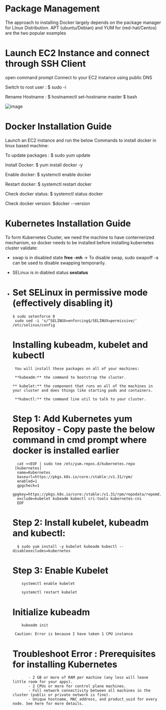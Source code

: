 # Package Management

The approach to installing Docker largely depends on the package manager for LInux Distribution. APT (ubuntu/Debian) and YUM for (red-hat/Centos) are the two popular examples

# Launch EC2 Instance and connect through SSH Client
open command prompt
Connect to your EC2 instance using public DNS

Switch to root user : 		$ sudo -i

Rename Hostname :         $ hostnamectl set-hostname master
                          $ bash

                        
![image](https://github.com/user-attachments/assets/05101107-798b-4608-ac18-92e344f81cc7)


# Docker Installation Guide

Launch an EC2 instance and run the below Commands to install docker in linux based machine:

To update packages :		$ sudo yum update 

Install Docker: 		$ yum install docker -y

Enable docker:		$ systemctl enable docker

Restart docker:		$ systemctl restart docker

Check docker status: 		$ systemctl status docker

Check docker version:	$docker --version

# Kubernetes Installation Guide

To form Kubernetes Cluster, we need the machine to have conternerized mechanism, so docker needs to be installed before installing kubernetes cluster
validate:
- swap is in disabled state **free -mh**    -> To disable swap, sudo swapoff -a can be used to disable swapping temporarily.
- SELinux is in diabled status **sestatus**
- 
     # Set SELinux in permissive mode (effectively disabling it)
      $ sudo setenforce 0
       sudo sed -i 's/^SELINUX=enforcing$/SELINUX=permissive/' /etc/selinux/config

     # Installing kubeadm, kubelet and kubectl
       You will install these packages on all of your machines:

       **kubeadm:** the command to bootstrap the cluster.

      ** kubelet:** the component that runs on all of the machines in your cluster and does things like starting pods and containers.

       **kubectl:** the command line util to talk to your cluster.

     # Step 1: Add Kubernetes yum Repositoy - Copy paste the below command in cmd prompt where docker is installed earlier

        cat <<EOF | sudo tee /etc/yum.repos.d/kubernetes.repo
       [kubernetes]
        name=Kubernetes
        baseurl=https://pkgs.k8s.io/core:/stable:/v1.31/rpm/
        enabled=1
        gpgcheck=1
        gpgkey=https://pkgs.k8s.io/core:/stable:/v1.31/rpm/repodata/repomd.xml.key
        exclude=kubelet kubeadm kubectl cri-tools kubernetes-cni
        EOF

     # Step 2: Install kubelet, kubeadm and kubectl: 

        $ sudo yum install -y kubelet kubeadm kubectl --disableexcludes=kubernetes
  

     # Step 3: Enable Kubelet
          systemctl enable kubelet

          systemctl restart kubelet
  
     # Initialize kubeadm

          kubeadm init

       Caution: Error is because I have taken 1 CPU instance

    # Troubleshoot Error : Prerequisites for installing Kubernetes

             - 2 GB or more of RAM per machine (any less will leave little room for your apps).
             - 2 CPUs or more for control plane machines.
             - Full network connectivity between all machines in the cluster (public or private network is fine).
             - Unique hostname, MAC address, and product_uuid for every node. See here for more details.

             


        












